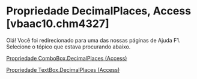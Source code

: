 
# Propriedade DecimalPlaces, Access [vbaac10.chm4327]

Olá! Você foi redirecionado para uma das nossas páginas de Ajuda F1. Selecione o tópico que estava procurando abaixo.

[Propriedade ComboBox.DecimalPlaces (Access)](http://msdn.microsoft.com/library/5d57d9b7-12bd-2555-242e-204fd8dd48be%28Office.15%29.aspx)

[Propriedade TextBox.DecimalPlaces (Access)](http://msdn.microsoft.com/library/cd032c51-34d1-18d3-c378-7473938ec1d7%28Office.15%29.aspx)

